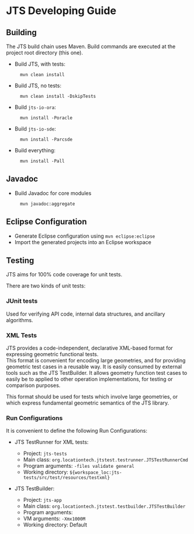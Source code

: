 # JTS Developing Guide

## Building

The JTS build chain uses Maven.  Build commands are executed at the project root directory (this one).

* Build JTS, with tests:

        mvn clean install
    
* Build JTS, no tests:

        mvn clean install -DskipTests

* Build `jts-io-ora`:

        mvn install -Poracle
        
* Build `jts-io-sde`:

        mvn install -Parcsde
        
* Build everything:

        mvn install -Pall

## Javadoc

* Build Javadoc for core modules

        mvn javadoc:aggregate

## Eclipse Configuration

* Generate Eclipse configuration using `mvn eclipse:eclipse`
* Import the generated projects into an Eclipse workspace

## Testing

JTS aims for 100% code coverage for unit tests. 

There are two kinds of unit tests:

### JUnit tests

Used for verifying API code, internal data structures, and ancillary algorithms.

### XML Tests

JTS provides a code-independent, declarative XML-based format for expressing geometric functional tests.  
This format is convenient for encoding large geometries, and for providing geometric test cases 
in a reusable way.  It is easily consumed by external tools such as the JTS TestBuilder.
It allows geometry function test cases to easily be to applied to other operation implementations,
for testing or comparison purposes.

This format should be used for tests which involve large geometries, or which 
express fundamental geometric semantics of the JTS library.

### Run Configurations

It is convenient to define the following Run Configurations:

* JTS TestRunner for XML tests:
  * Project: `jts-tests`
  * Main class: `org.locationtech.jtstest.testrunner.JTSTestRunnerCmd`
  * Program arguments: `-files validate general`
  * Working directory: `${workspace_loc:jts-tests/src/test/resources/testxml}`

* JTS TestBuilder:
  * Project: `jts-app`
  * Main class: `org.locationtech.jtstest.testbuilder.JTSTestBuilder`
  * Program arguments: 
  * VM arguments: `-Xmx1000M`
  * Working directory: Default
